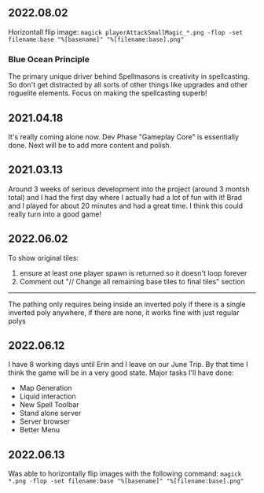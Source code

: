 ## 2022.08.02
 Horizontall flip image:
 `magick playerAttackSmallMagic_*.png -flop -set filename:base "%[basename]" "%[filename:base].png"`
### Blue Ocean Principle
The primary unique driver behind Spellmasons is creativity in spellcasting.  So don't get distracted by all sorts of other things like upgrades and other roguelite elements.  Focus on making the spellcasting superb!

## 2021.04.18

It's really coming alone now. Dev Phase "Gameplay Core" is essentially done. Next will be to add more content and polish.

## 2021.03.13

Around 3 weeks of serious development into the project (around 3 montsh total) and I had the first day where I actually had a lot of fun with it!
Brad and I played for about 20 minutes and had a great time. I think this could really turn into a good game!

## 2022.06.02
To show original tiles:
1. ensure at least one player spawn is returned so it doesn't loop forever
2. Comment out "// Change all remaining base tiles to final tiles" section
---
The pathing only requires being inside an inverted poly if there is a single inverted poly anywhere, if there are none, it works fine with just
regular polys

## 2022.06.12
I have 8 working days until Erin and I leave on our June Trip.  By that time I think the game will be in a very good state. Major tasks I'll have done:
- Map Generation
- Liquid interaction
- New Spell Toolbar
- Stand alone server
- Server browser
- Better Menu

## 2022.06.13
Was able to horizontally flip images with the following command:
`magick *.png -flop -set filename:base "%[basename]" "%[filename:base].png"`